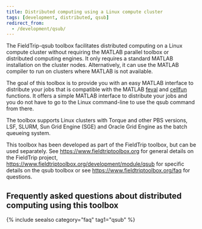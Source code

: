 ```yaml
---
title: Distributed computing using a Linux compute cluster
tags: [development, distributed, qsub]
redirect_from:
  - /development/qsub/
---
```


The FieldTrip-qsub toolbox facilitates distributed computing on a Linux compute cluster without requiring the MATLAB parallel toolbox or distributed computing engines. It only requires a standard MATLAB installation on the cluster nodes. Alternatively, it can use the MATLAB compiler to run on clusters where MATLAB is not available.

The goal of this toolbox is to provide you with an easy MATLAB interface to distribute your jobs that is compatible with the MATLAB [feval](https://www.mathworks.com/help/matlab/ref/feval.html) and [cellfun](https://www.mathworks.com/help/matlab/ref/cellfun.htm) functions. It offers a simple MATLAB interface to distribute your jobs and you do not have to go to the Linux command-line to use the qsub command from there.

The toolbox supports Linux clusters with Torque and other PBS versions, LSF, SLURM, Sun Grid Engine (SGE) and Oracle Grid Engine as the batch queueing system.

This toolbox has been developed as part of the FieldTrip toolbox, but can be used separately. See <https://www.fieldtriptoolbox.org> for general details on the FieldTrip project, <https://www.fieldtriptoolbox.org/development/module/qsub> for specific details on the qsub toolbox or see <https://www.fieldtriptoolbox.org/faq> for questions.

## Frequently asked questions about distributed computing using this toolbox

{% include seealso category="faq" tag1="qsub" %}
